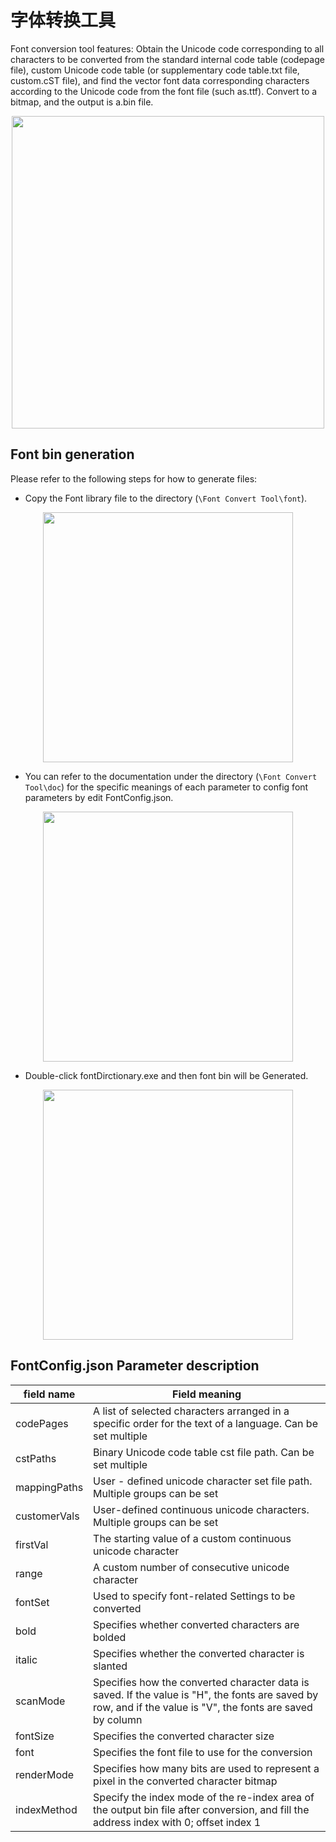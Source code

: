 # 字体转换工具

Font conversion tool features: Obtain the Unicode code corresponding to all characters to be converted from the standard internal code table (codepage file), custom Unicode code table (or supplementary code table.txt file, custom.cST file), and find the vector font data corresponding characters according to the Unicode code from the font file (such as.ttf). Convert to a bitmap, and the output is a.bin file.

<div style="text-align: center"><img width= "500" src="https://foruda.gitee.com/images/1708226065411340283/b7deeeff_13674272.png" ></div>

## Font bin generation
Please refer to the following steps for how to generate files:
* Copy the Font library file to the directory (`\Font Convert Tool\font`).

<div style="text-align: center"><img width= "400" src="https://foruda.gitee.com/images/1718779202121064741/2e5506f6_13408154.png" ></div>

* You can refer to the documentation under the directory (`\Font Convert Tool\doc`) for the specific meanings of each parameter to config font parameters by edit FontConfig.json.

<div style="text-align: center"><img width= "400" src="https://foruda.gitee.com/images/1718779327750693194/d2cd240c_13408154.png" ></div>

* Double-click fontDirctionary.exe and then font bin will be Generated.

<div style="text-align: center"><img width= "400" src="https://foruda.gitee.com/images/1718779549743952722/46c77609_13408154.png" ></div>

## FontConfig.json Parameter description

| field name | Field meaning|
| ----- | ---- |
| codePages | A list of selected characters arranged in a specific order for the text of a language. Can be set multiple |
| cstPaths | Binary Unicode code table cst file path. Can be set multiple |
| mappingPaths|User - defined unicode character set file path. Multiple groups can be set|
|customerVals|User-defined continuous unicode characters. Multiple groups can be set|
|firstVal|The starting value of a custom continuous unicode character|
|range|A custom number of consecutive unicode character|
|fontSet|Used to specify font-related Settings to be converted|
|bold|Specifies whether converted characters are bolded|
|italic|Specifies whether the converted character is slanted|
|scanMode|Specifies how the converted character data is saved. If the value is "H", the fonts are saved by row, and if the value is "V", the fonts are saved by column|
|fontSize|Specifies the converted character size|
|font|Specifies the font file to use for the conversion|
|renderMode|Specifies how many bits are used to represent a pixel in the converted character bitmap|
|indexMethod|Specify the index mode of the re-index area of the output bin file after conversion, and fill the address index with 0; offset index 1|




   


   
    

   































